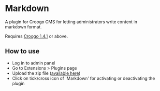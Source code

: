 # Markdown

A plugin for Croogo CMS for letting administrators write content in markdown format.

Requires [Croogo 1.4.1](http://github.com/croogo/croogo/downloads) or above.

## How to use

* Log in to admin panel
* Go to Extensions > Plugins page
* Upload the zip file ([available here](http://github.com/fahad19/markdown/archives/master))
* Click on tick/cross icon of 'Markdown' for activating or deactivating the plugin
